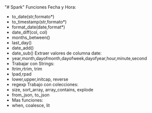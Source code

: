 "# Spark"
Funciones Fecha y Hora:

- to_date(str,formato\*)
- to_timestamp(str,formato\*)
- format_date(date,format\*)
- date_diff(col, col)
- months_between()
- last_day()
- date_add()
- date_sub()
  Extraer valores de columna date:
- year,month,dayofmonth,dayofweek,dayofyear,hour,minute,second
- Trabajar con Strings:
- ltrim,rtrim, trim
- lpad,rpad
- lower,upper,initcap, reverse
- regexp
  Trabajo con colecciones:
- size, sort_array, array_contains, explode
- from_json, to_json
- Mas funciones:
- when, coalesce, lit
